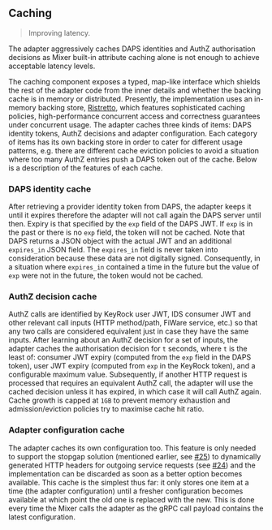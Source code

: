 Caching
-------
> Improving latency.

The adapter aggressively caches DAPS identities and AuthZ authorisation
decisions as Mixer built-in attribute caching alone is not enough to
achieve acceptable latency levels.

The caching component exposes a typed, map-like interface which shields
the rest of the adapter code from the inner details and whether the
backing cache is in memory or distributed. Presently, the implementation
uses an in-memory backing store, [Ristretto][ristretto], which features
sophisticated caching policies, high-performance concurrent access and
correctness guarantees under concurrent usage. The adapter caches three
kinds of items: DAPS identity tokens, AuthZ decisions and adapter configuration.
Each category of items has its own backing store in order to cater
for different usage patterns, e.g. there are different cache eviction
policies to avoid a situation where too many AuthZ entries push a DAPS
token out of the cache. Below is a description of the features of each
cache.


### DAPS identity cache

After retrieving a provider identity token from DAPS, the adapter
keeps it until it expires therefore the adapter will not call again
the DAPS server until then. Expiry is that specified by the `exp`
field of the DAPS JWT. If `exp` is in the past or there is no `exp`
field, the token will not be cached. Note that DAPS returns a JSON
object with the actual JWT and an additional `expires_in` JSON field.
The `expires_in` field is never taken into consideration because these
data are not digitally signed. Consequently, in a situation where
`expires_in` contained a time in the future but the value of `exp`
were not in the future, the token would not be cached.


### AuthZ decision cache

AuthZ calls are identified by KeyRock user JWT, IDS consumer JWT and
other relevant call inputs (HTTP method/path, FiWare service, etc.)
so that any two calls are considered equivalent just in case they
have the same inputs. After learning about an AuthZ decision for a
set of inputs, the adapter caches the authorisation decision for `t`
seconds, where `t` is the least of: consumer JWT expiry (computed
from the `exp` field in the DAPS token), user JWT expiry (computed
from `exp` in the KeyRock token), and a configurable maximum value.
Subsequently, if another HTTP request is processed that requires an
equivalent AuthZ call, the adapter will use the cached decision unless
it has expired, in which case it will call AuthZ again. Cache growth
is capped at `1GB` to prevent memory exhaustion and admission/eviction
policies try to maximise cache hit ratio.


### Adapter configuration cache

The adapter caches its own configuration too. This feature is only
needed to support the stopgap solution (mentioned earlier, see [#25][gh-25])
to dynamically generated HTTP headers for outgoing service requests
(see [#24][gh-24]) and the implementation can be discarded as soon
as a better option becomes available. This cache is the simplest thus
far: it only stores one item at a time (the adapter configuration)
until a fresher configuration becomes available at which point the
old one is replaced with the new. This is done every time the Mixer
calls the adapter as the gRPC call payload contains the latest configuration.




[gh-24]: https://github.com/orchestracities/boost/issues/24
    "Dynamic HTTP header for outbound traffic"
[gh-25]: https://github.com/orchestracities/boost/pull/25
    "Stopgap solution to ID token for outbound requests"
[ristretto]: https://github.com/dgraph-io/ristretto
